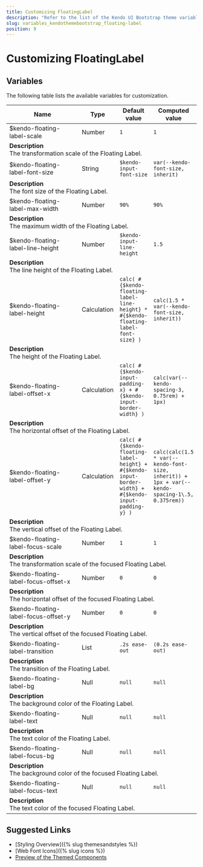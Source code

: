 ```yaml
---
title: Customizing FloatingLabel
description: "Refer to the list of the Kendo UI Bootstrap theme variables available for customization."
slug: variables_kendothemebootstrap_floating-label
position: 9
---
```


# Customizing FloatingLabel

## Variables

The following table lists the available variables for customization.

<table class="theme-variables">
    <colgroup>
    <col style="width: 200px; white-space:nowrap;" />
    <col />
    <col />
    <col />
</colgroup>
<thead>
    <tr>
        <th>Name</th>
        <th>Type</th>
        <th>Default value</th>
        <th>Computed value</th>
    </tr>
</thead>
<tbody>
        <tr>
    <td>$kendo-floating-label-scale</td>
    <td>Number</td>
    <td><code>1</code></td>
    <td><code>1</code></td>
</tr>
<tr>
    <td colspan="4" class="theme-variables-description-container"><div><b>Description</b><div class="theme-variables-description">The transformation scale of the Floating Label.</div></div>
    </td>
</tr>
<tr>
    <td>$kendo-floating-label-font-size</td>
    <td>String</td>
    <td><code>$kendo-input-font-size</code></td>
    <td><code>var(--kendo-font-size, inherit)</code></td>
</tr>
<tr>
    <td colspan="4" class="theme-variables-description-container"><div><b>Description</b><div class="theme-variables-description">The font size of the Floating Label.</div></div>
    </td>
</tr>
<tr>
    <td>$kendo-floating-label-max-width</td>
    <td>Number</td>
    <td><code>90%</code></td>
    <td><code>90%</code></td>
</tr>
<tr>
    <td colspan="4" class="theme-variables-description-container"><div><b>Description</b><div class="theme-variables-description">The maximum width of the Floating Label.</div></div>
    </td>
</tr>
<tr>
    <td>$kendo-floating-label-line-height</td>
    <td>Number</td>
    <td><code>$kendo-input-line-height</code></td>
    <td><code>1.5</code></td>
</tr>
<tr>
    <td colspan="4" class="theme-variables-description-container"><div><b>Description</b><div class="theme-variables-description">The line height of the Floating Label.</div></div>
    </td>
</tr>
<tr>
    <td>$kendo-floating-label-height</td>
    <td>Calculation</td>
    <td><code>calc( #{$kendo-floating-label-line-height} * #{$kendo-floating-label-font-size} )</code></td>
    <td><code>calc(1.5 * var(--kendo-font-size, inherit))</code></td>
</tr>
<tr>
    <td colspan="4" class="theme-variables-description-container"><div><b>Description</b><div class="theme-variables-description">The height of the Floating Label.</div></div>
    </td>
</tr>
<tr>
    <td>$kendo-floating-label-offset-x</td>
    <td>Calculation</td>
    <td><code>calc( #{$kendo-input-padding-x} + #{$kendo-input-border-width} )</code></td>
    <td><code>calc(var(--kendo-spacing-3, 0.75rem) + 1px)</code></td>
</tr>
<tr>
    <td colspan="4" class="theme-variables-description-container"><div><b>Description</b><div class="theme-variables-description">The horizontal offset of the Floating Label.</div></div>
    </td>
</tr>
<tr>
    <td>$kendo-floating-label-offset-y</td>
    <td>Calculation</td>
    <td><code>calc( #{$kendo-floating-label-height} + #{$kendo-input-border-width} + #{$kendo-input-padding-y} )</code></td>
    <td><code>calc(calc(1.5 * var(--kendo-font-size, inherit)) + 1px + var(--kendo-spacing-1\.5, 0.375rem))</code></td>
</tr>
<tr>
    <td colspan="4" class="theme-variables-description-container"><div><b>Description</b><div class="theme-variables-description">The vertical offset of the Floating Label.</div></div>
    </td>
</tr>
<tr>
    <td>$kendo-floating-label-focus-scale</td>
    <td>Number</td>
    <td><code>1</code></td>
    <td><code>1</code></td>
</tr>
<tr>
    <td colspan="4" class="theme-variables-description-container"><div><b>Description</b><div class="theme-variables-description">The transformation scale of the focused Floating Label.</div></div>
    </td>
</tr>
<tr>
    <td>$kendo-floating-label-focus-offset-x</td>
    <td>Number</td>
    <td><code>0</code></td>
    <td><code>0</code></td>
</tr>
<tr>
    <td colspan="4" class="theme-variables-description-container"><div><b>Description</b><div class="theme-variables-description">The horizontal offset of the focused Floating Label.</div></div>
    </td>
</tr>
<tr>
    <td>$kendo-floating-label-focus-offset-y</td>
    <td>Number</td>
    <td><code>0</code></td>
    <td><code>0</code></td>
</tr>
<tr>
    <td colspan="4" class="theme-variables-description-container"><div><b>Description</b><div class="theme-variables-description">The vertical offset of the focused Floating Label.</div></div>
    </td>
</tr>
<tr>
    <td>$kendo-floating-label-transition</td>
    <td>List</td>
    <td><code>.2s ease-out</code></td>
    <td><code>(0.2s ease-out)</code></td>
</tr>
<tr>
    <td colspan="4" class="theme-variables-description-container"><div><b>Description</b><div class="theme-variables-description">The transition of the Floating Label.</div></div>
    </td>
</tr>
<tr>
    <td>$kendo-floating-label-bg</td>
    <td>Null</td>
    <td><code>null</code></td>
    <td><code>null</code></td>
</tr>
<tr>
    <td colspan="4" class="theme-variables-description-container"><div><b>Description</b><div class="theme-variables-description">The background color of the Floating Label.</div></div>
    </td>
</tr>
<tr>
    <td>$kendo-floating-label-text</td>
    <td>Null</td>
    <td><code>null</code></td>
    <td><code>null</code></td>
</tr>
<tr>
    <td colspan="4" class="theme-variables-description-container"><div><b>Description</b><div class="theme-variables-description">The text color of the Floating Label.</div></div>
    </td>
</tr>
<tr>
    <td>$kendo-floating-label-focus-bg</td>
    <td>Null</td>
    <td><code>null</code></td>
    <td><code>null</code></td>
</tr>
<tr>
    <td colspan="4" class="theme-variables-description-container"><div><b>Description</b><div class="theme-variables-description">The background color of the focused Floating Label.</div></div>
    </td>
</tr>
<tr>
    <td>$kendo-floating-label-focus-text</td>
    <td>Null</td>
    <td><code>null</code></td>
    <td><code>null</code></td>
</tr>
<tr>
    <td colspan="4" class="theme-variables-description-container"><div><b>Description</b><div class="theme-variables-description">The text color of the focused Floating Label.</div></div>
    </td>
</tr>
</tbody>
</table>

## Suggested Links

* [Styling Overview]({% slug themesandstyles %})
* [Web Font Icons]({% slug icons %})
* [Preview of the Themed Components](../)

